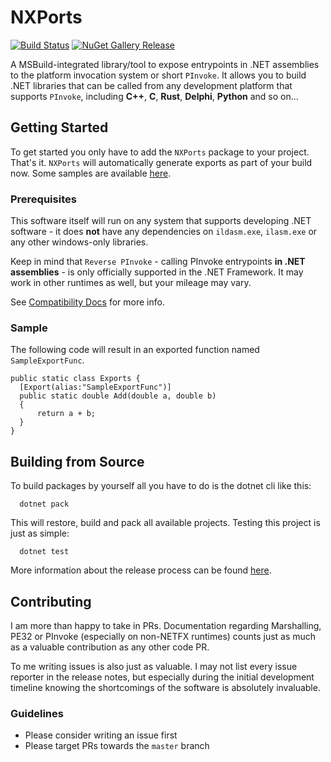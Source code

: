 # NXPorts

[![Build Status](https://dev.azure.com/tranelmeik/NXPorts/_apis/build/status/NXPorts%20CI?branchName=master)](https://dev.azure.com/tranelmeik/NXPorts/_build/latest?definitionId=4&branchName=master)
[![NuGet Gallery Release](https://img.shields.io/nuget/v/NXPorts.svg)](https://www.nuget.org/packages/NXPorts/)

A MSBuild-integrated library/tool to expose entrypoints in .NET assemblies to the platform invocation system or short `PInvoke`.
It allows you to build .NET libraries that can be called from any development platform that supports `PInvoke`, including **C++**, **C**, **Rust**, **Delphi**, **Python** and so on...

## Getting Started

To get started you only have to add the `NXPorts` package to your project. That's it. `NXPorts` will automatically generate exports as
part of your build now. Some samples are available [here](./samples).

### Prerequisites

This software itself will run on any system that supports developing .NET software - it does **not** have any dependencies on
`ildasm.exe`, `ilasm.exe` or any other windows-only libraries.

Keep in mind that `Reverse PInvoke` - calling PInvoke entrypoints **in .NET assemblies** - is only officially supported
in the .NET Framework. It may work in other runtimes as well, but your mileage may vary.

See [Compatibility Docs](./docs/Compatibility.md) for more info.

### Sample

The following code will result in an exported function named `SampleExportFunc`.

```CSharp
public static class Exports {
  [Export(alias:"SampleExportFunc")]
  public static double Add(double a, double b)
  {
      return a + b;
  }
}
```

## Building from Source

To build packages by yourself all you have to do is the dotnet cli like this:

```shell
  dotnet pack
```

This will restore, build and pack all available projects. Testing this project is just as simple:

```shell
  dotnet test
```

More information about the release process can be found [here](./docs/Releasing-NXPorts.md).

## Contributing

I am more than happy to take in PRs.
Documentation regarding Marshalling, PE32 or PInvoke (especially on non-NETFX runtimes) counts
just as much as a valuable contribution as any other code PR.

To me writing issues is also just as valuable. I may not list every issue reporter in the release notes, but
especially during the initial development timeline knowing the shortcomings of the software is absolutely invaluable.

### Guidelines

* Please consider writing an issue first
* Please target PRs towards the `master` branch
